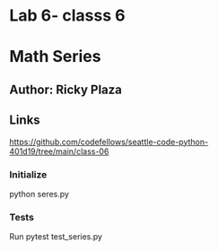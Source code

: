 # Lab 6- classs 6
# Math Series
## Author: Ricky Plaza

## Links
https://github.com/codefellows/seattle-code-python-401d19/tree/main/class-06
### Initialize
python seres.py

### Tests
Run pytest test_series.py
